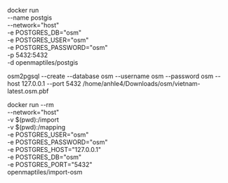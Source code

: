 docker run \
    --name postgis \
    --network="host" \
    -e POSTGRES_DB="osm" \
    -e POSTGRES_USER="osm" \
    -e POSTGRES_PASSWORD="osm" \
    -p 5432:5432 \
    -d openmaptiles/postgis

osm2pgsql --create --database osm --username osm --password osm --host 127.0.0.1 --port 5432 /home/anhle4/Downloads/osm/vietnam-latest.osm.pbf

docker run --rm \
    --network="host" \
    -v $(pwd):/import \
    -v $(pwd):/mapping \
    -e POSTGRES_USER="osm" \
    -e POSTGRES_PASSWORD="osm" \
    -e POSTGRES_HOST="127.0.0.1" \
    -e POSTGRES_DB="osm" \
    -e POSTGRES_PORT="5432" \
    openmaptiles/import-osm